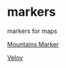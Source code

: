 markers
=======

markers for maps

[Mountains Marker](./images/mountainsMarker.png)

[Velov](./images/velov.gif)

